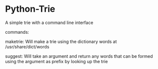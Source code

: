 # Python-Trie

A simple trie with a command line interface

commands:

maketrie: Will make a trie using the dictionary words at /usr/share/dict/words

suggest: Will take an argument and return any words that can be formed using the argument as prefix by looking up the trie
